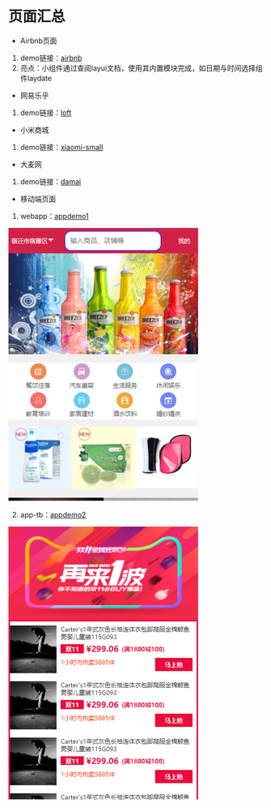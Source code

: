 # 页面汇总
+ Airbnb页面  
1. demo链接：[airbnb](https://whrice.github.io/webDesign/airbnb/html/index.html)
2. 亮点：小组件通过查阅layui文档，使用其内置模块完成，如日期与时间选择组件laydate

+ 网易乐乎
1. demo链接：[loft](https://whrice.github.io/webDesign/loft-web/html/index.html)

+ 小米商城
1. demo链接：[xiaomi-small](https://whrice.github.io/webDesign/xiaomi-mall/index.html)

+ 大麦网
1. demo链接：[damai](https://whrice.github.io/webDesign/damai/index.html)

+ 移动端页面
1. webapp：[appdemo1](https://whrice.github.io/webDesign/webapp/index.html)

![1566629629695](https://github.com/whrice/webDesign/blob/master/info-img/1566629629695.png?raw=true)

2. app-tb：[appdemo2](https://whrice.github.io/webDesign/app-tb/index.html)

![1566629683424](https://github.com/whrice/webDesign/blob/master/info-img/1566629683424.png?raw=true)

